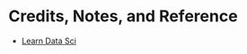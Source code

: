 # Credits, Notes, and Reference

  + [Learn Data Sci](http://www.learndatasci.com/python-finance-part-yahoo-finance-api-pandas-matplotlib/)
